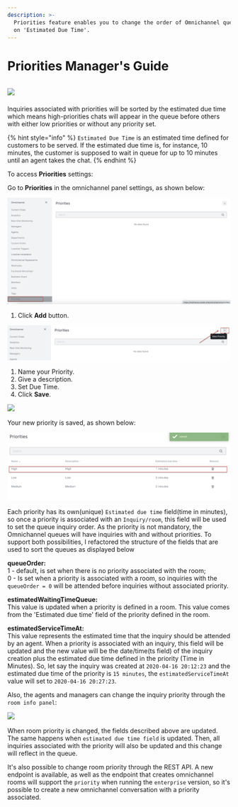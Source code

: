 ```yaml
---
description: >-
  Priorities feature enables you to change the order of Omnichannel queues based
  on 'Estimated Due Time'.
---
```


# Priorities Manager's Guide

## ![](<../../.gitbook/assets/2021-06-10\_22-31-38 (3) (3) (3) (3) (3) (3) (3) (3) (3) (2) (3) (1) (1) (1) (12) (10) (1) (16).jpg>)

Inquiries associated with priorities will be sorted by the estimated due time which means high-priorities chats will appear in the queue before others with either low priorities or without any priority set.

{% hint style="info" %}
`Estimated Due Time` is an estimated time defined for customers to be served. If the estimated due time is, for instance, 10 minutes, the customer is supposed to wait in queue for up to 10 minutes until an agent takes the chat.
{% endhint %}

To access **Priorities** settings:

Go to **Priorities** in the omnichannel panel settings, as shown below:

![](<../../.gitbook/assets/image (42).png>)

1. Click **Add** button.

![](<../../.gitbook/assets/image (43) (1) (1) (1).png>)

1. Name your Priority.
2. Give a description.
3. Set Due Time.
4. Click **Save**.

![](<../../.gitbook/assets/image (47) (1).png>)

Your new priority is saved, as shown below:

![](<../../.gitbook/assets/image (44).png>)

Each priority has its own(unique) `Estimated due time` field(time in minutes), so once a priority is associated with an `Inquiry/room`, this field will be used to set the queue inquiry order. As the priority is not mandatory, the Omnichannel queues will have inquiries with and without priorities. To support both possibilities, I refactored the structure of the fields that are used to sort the queues as displayed below

**queueOrder:**\
1 - default, is set when there is no priority associated with the room;\
0 - Is set when a priority is associated with a room, so inquiries with the `queueOrder = 0` will be attended before inquiries without associated priority.

**estimatedWaitingTimeQueue:**\
This value is updated when a priority is defined in a room. This value comes from the 'Estimated due time' field of the priority defined in the room.

**estimatedServiceTimeAt:**\
This value represents the estimated time that the inquiry should be attended by an agent. When a priority is associated with an inquiry, this field will be updated and the new value will be the date/time(ts field) of the inquiry creation plus the estimated due time defined in the priority (Time in Minutes). So, let say the inquiry was created at `2020-04-16 20:12:23` and the estimated due time of the priority is `15 minutes`, the `estimatedServiceTimeAt` value will set to `2020-04-16 20:27:23`.

Also, the agents and managers can change the inquiry priority through the `room info panel`:

![](../../.gitbook/assets/p3.png)

When room priority is changed, the fields described above are updated. The same happens when `estimated due time field` is updated. Then, all inquiries associated with the priority will also be updated and this change will reflect in the queue.

It's also possible to change room priority through the REST API. A new endpoint is available, as well as the endpoint that creates omnichannel rooms will support the `priority` when running the `enterprise` version, so it's possible to create a new omnichannel conversation with a priority associated.
